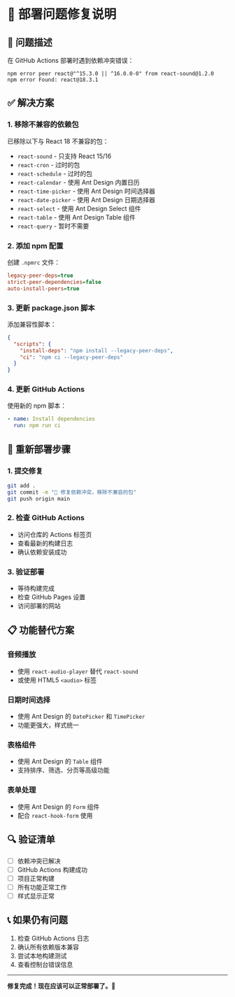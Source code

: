 # 🔧 部署问题修复说明

## 🚨 问题描述

在 GitHub Actions 部署时遇到依赖冲突错误：
```
npm error peer react@"^15.3.0 || ^16.0.0-0" from react-sound@1.2.0
npm error Found: react@18.3.1
```

## ✅ 解决方案

### 1. 移除不兼容的依赖包

已移除以下与 React 18 不兼容的包：
- `react-sound` - 只支持 React 15/16
- `react-cron` - 过时的包
- `react-schedule` - 过时的包
- `react-calendar` - 使用 Ant Design 内置日历
- `react-time-picker` - 使用 Ant Design 时间选择器
- `react-date-picker` - 使用 Ant Design 日期选择器
- `react-select` - 使用 Ant Design Select 组件
- `react-table` - 使用 Ant Design Table 组件
- `react-query` - 暂时不需要

### 2. 添加 npm 配置

创建 `.npmrc` 文件：
```ini
legacy-peer-deps=true
strict-peer-dependencies=false
auto-install-peers=true
```

### 3. 更新 package.json 脚本

添加兼容性脚本：
```json
{
  "scripts": {
    "install-deps": "npm install --legacy-peer-deps",
    "ci": "npm ci --legacy-peer-deps"
  }
}
```

### 4. 更新 GitHub Actions

使用新的 npm 脚本：
```yaml
- name: Install dependencies
  run: npm run ci
```

## 🚀 重新部署步骤

### 1. 提交修复
```bash
git add .
git commit -m "🔧 修复依赖冲突，移除不兼容的包"
git push origin main
```

### 2. 检查 GitHub Actions
- 访问仓库的 Actions 标签页
- 查看最新的构建日志
- 确认依赖安装成功

### 3. 验证部署
- 等待构建完成
- 检查 GitHub Pages 设置
- 访问部署的网站

## 📋 功能替代方案

### 音频播放
- 使用 `react-audio-player` 替代 `react-sound`
- 或使用 HTML5 `<audio>` 标签

### 日期时间选择
- 使用 Ant Design 的 `DatePicker` 和 `TimePicker`
- 功能更强大，样式统一

### 表格组件
- 使用 Ant Design 的 `Table` 组件
- 支持排序、筛选、分页等高级功能

### 表单处理
- 使用 Ant Design 的 `Form` 组件
- 配合 `react-hook-form` 使用

## 🔍 验证清单

- [ ] 依赖冲突已解决
- [ ] GitHub Actions 构建成功
- [ ] 项目正常构建
- [ ] 所有功能正常工作
- [ ] 样式显示正常

## 📞 如果仍有问题

1. 检查 GitHub Actions 日志
2. 确认所有依赖版本兼容
3. 尝试本地构建测试
4. 查看控制台错误信息

---

**修复完成！现在应该可以正常部署了。🎉**
